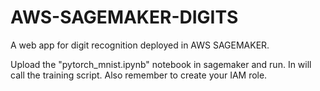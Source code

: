 # AWS-SAGEMAKER-DIGITS
A web app for digit recognition deployed in AWS SAGEMAKER.

Upload the "pytorch_mnist.ipynb" notebook in sagemaker and run. In will call the training script. Also remember to create your IAM role.
